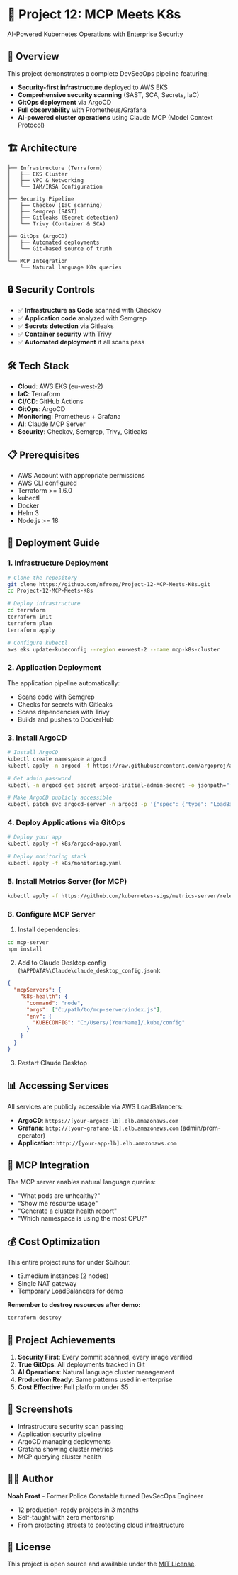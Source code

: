 # 👑 Project 12: MCP Meets K8s

AI-Powered Kubernetes Operations with Enterprise Security

## 🚀 Overview

This project demonstrates a complete DevSecOps pipeline featuring:
- **Security-first infrastructure** deployed to AWS EKS
- **Comprehensive security scanning** (SAST, SCA, Secrets, IaC)
- **GitOps deployment** via ArgoCD
- **Full observability** with Prometheus/Grafana
- **AI-powered cluster operations** using Claude MCP (Model Context Protocol)

## 🏗️ Architecture

```
├── Infrastructure (Terraform)
│   ├── EKS Cluster
│   ├── VPC & Networking
│   └── IAM/IRSA Configuration
│
├── Security Pipeline
│   ├── Checkov (IaC scanning)
│   ├── Semgrep (SAST)
│   ├── Gitleaks (Secret detection)
│   └── Trivy (Container & SCA)
│
├── GitOps (ArgoCD)
│   ├── Automated deployments
│   └── Git-based source of truth
│
└── MCP Integration
    └── Natural language K8s queries
```

## 🔒 Security Controls

- ✅ **Infrastructure as Code** scanned with Checkov
- ✅ **Application code** analyzed with Semgrep
- ✅ **Secrets detection** via Gitleaks
- ✅ **Container security** with Trivy
- ✅ **Automated deployment** if all scans pass

## 🛠️ Tech Stack

- **Cloud**: AWS EKS (eu-west-2)
- **IaC**: Terraform
- **CI/CD**: GitHub Actions
- **GitOps**: ArgoCD
- **Monitoring**: Prometheus + Grafana
- **AI**: Claude MCP Server
- **Security**: Checkov, Semgrep, Trivy, Gitleaks

## 📋 Prerequisites

- AWS Account with appropriate permissions
- AWS CLI configured
- Terraform >= 1.6.0
- kubectl
- Docker
- Helm 3
- Node.js >= 18

## 🚀 Deployment Guide

### 1. Infrastructure Deployment

```bash
# Clone the repository
git clone https://github.com/nfroze/Project-12-MCP-Meets-K8s.git
cd Project-12-MCP-Meets-K8s

# Deploy infrastructure
cd terraform
terraform init
terraform plan
terraform apply

# Configure kubectl
aws eks update-kubeconfig --region eu-west-2 --name mcp-k8s-cluster
```

### 2. Application Deployment

The application pipeline automatically:
- Scans code with Semgrep
- Checks for secrets with Gitleaks
- Scans dependencies with Trivy
- Builds and pushes to DockerHub

### 3. Install ArgoCD

```bash
# Install ArgoCD
kubectl create namespace argocd
kubectl apply -n argocd -f https://raw.githubusercontent.com/argoproj/argo-cd/stable/manifests/install.yaml

# Get admin password
kubectl -n argocd get secret argocd-initial-admin-secret -o jsonpath="{.data.password}" | base64 -d

# Make ArgoCD publicly accessible
kubectl patch svc argocd-server -n argocd -p '{"spec": {"type": "LoadBalancer"}}'
```

### 4. Deploy Applications via GitOps

```bash
# Deploy your app
kubectl apply -f k8s/argocd-app.yaml

# Deploy monitoring stack
kubectl apply -f k8s/monitoring.yaml
```

### 5. Install Metrics Server (for MCP)

```bash
kubectl apply -f https://github.com/kubernetes-sigs/metrics-server/releases/latest/download/components.yaml
```

### 6. Configure MCP Server

1. Install dependencies:
```bash
cd mcp-server
npm install
```

2. Add to Claude Desktop config (`%APPDATA%\Claude\claude_desktop_config.json`):
```json
{
  "mcpServers": {
    "k8s-health": {
      "command": "node",
      "args": ["C:/path/to/mcp-server/index.js"],
      "env": {
        "KUBECONFIG": "C:/Users/[YourName]/.kube/config"
      }
    }
  }
}
```

3. Restart Claude Desktop

## 📊 Accessing Services

All services are publicly accessible via AWS LoadBalancers:

- **ArgoCD**: `https://[your-argocd-lb].elb.amazonaws.com`
- **Grafana**: `http://[your-grafana-lb].elb.amazonaws.com` (admin/prom-operator)
- **Application**: `http://[your-app-lb].elb.amazonaws.com`

## 🤖 MCP Integration

The MCP server enables natural language queries:
- "What pods are unhealthy?"
- "Show me resource usage"
- "Generate a cluster health report"
- "Which namespace is using the most CPU?"

## 💰 Cost Optimization

This entire project runs for under $5/hour:
- t3.medium instances (2 nodes)
- Single NAT gateway
- Temporary LoadBalancers for demo

**Remember to destroy resources after demo:**
```bash
terraform destroy
```

## 🎯 Project Achievements

1. **Security First**: Every commit scanned, every image verified
2. **True GitOps**: All deployments tracked in Git
3. **AI Operations**: Natural language cluster management
4. **Production Ready**: Same patterns used in enterprise
5. **Cost Effective**: Full platform under $5

## 📸 Screenshots

- Infrastructure security scan passing
- Application security pipeline
- ArgoCD managing deployments
- Grafana showing cluster metrics
- MCP querying cluster health

## 🧑‍💻 Author

**Noah Frost** - Former Police Constable turned DevSecOps Engineer

- 12 production-ready projects in 3 months
- Self-taught with zero mentorship
- From protecting streets to protecting cloud infrastructure

## 📝 License

This project is open source and available under the [MIT License](LICENSE).